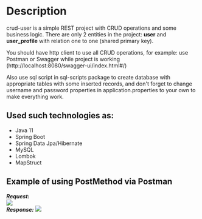# Description
crud-user is a simple REST project with CRUD operations and some business logic.
There are only 2 entities in the project: **user** and **user_profile** with relation one to one (shared primary key).

You should have http client to use all CRUD operations, for example: use Postman or Swagger while project is working (http://localhost:8080/swagger-ui/index.html#/)
<br/>

Also use sql script in sql-scripts package to create database with appropriate tables with some inserted records, and don't forget to change username and password properties in application.properties to your own to make everything work.

## Used such technologies as:

* Java 11
* Spring Boot
* Spring Data Jpa/Hibernate
* MySQL
* Lombok
* MapStruct

## Example of using PostMethod via Postman
***Request:***
<br/>
<img src="https://i.imgur.com/3fj5cm5.png"/>
<br/>
***Response:***
<img src="https://i.imgur.com/zTGGVhJ.png"/>
